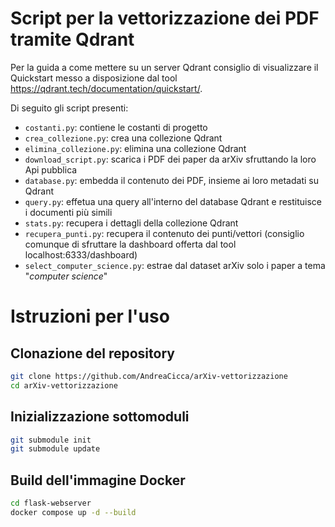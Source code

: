 # Script per la vettorizzazione dei PDF tramite Qdrant

Per la guida a come mettere su un server Qdrant consiglio di visualizzare il Quickstart messo a disposizione dal tool https://qdrant.tech/documentation/quickstart/.

Di seguito gli script presenti:
- `costanti.py`: contiene le costanti di progetto
- `crea_collezione.py`: crea una collezione Qdrant
- `elimina_collezione.py`: elimina una collezione Qdrant
- `download_script.py`: scarica i PDF dei paper da arXiv sfruttando la loro Api pubblica
- `database.py`: embedda il contenuto dei PDF, insieme ai loro metadati su Qdrant
- `query.py`: effetua una query all'interno del database Qdrant e restituisce i documenti più simili
- `stats.py`: recupera i dettagli della collezione Qdrant
- `recupera_punti.py`: recupera il contenuto dei punti/vettori (consiglio comunque di sfruttare la dashboard offerta dal tool localhost:6333/dashboard)
- `select_computer_science.py`: estrae dal dataset arXiv solo i paper a tema "*computer science*"


# Istruzioni per l'uso

## Clonazione del repository

```bash
git clone https://github.com/AndreaCicca/arXiv-vettorizzazione
cd arXiv-vettorizzazione
```

## Inizializzazione sottomoduli

```bash
git submodule init
git submodule update
```

## Build dell'immagine Docker

```bash
cd flask-webserver
docker compose up -d --build
```